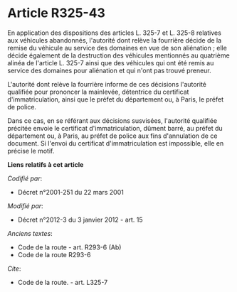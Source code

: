 # Article R325-43

En application des dispositions des articles L. 325-7 et L. 325-8 relatives aux véhicules abandonnés, l'autorité dont relève
la fourrière décide de la remise du véhicule au service des domaines en vue de son aliénation ;             elle décide
également  de la destruction des véhicules mentionnés au quatrième alinéa de l'article L. 325-7 ainsi que des véhicules qui
ont été remis au service des domaines pour aliénation et qui n'ont pas trouvé preneur. 

L'autorité dont relève la fourrière informe de ces décisions l'autorité qualifiée pour prononcer la mainlevée, détentrice du
certificat d'immatriculation, ainsi que le préfet du département ou, à Paris, le préfet de police. 

Dans ce cas, en se référant aux décisions susvisées, l'autorité qualifiée précitée envoie le certificat d'immatriculation,
dûment barré, au préfet du département ou, à Paris, au préfet de police aux fins d'annulation de ce document. Si l'envoi du
certificat d'immatriculation est impossible, elle en précise le motif.

**Liens relatifs à cet article**

_Codifié par_:

  - Décret n°2001-251 du 22 mars 2001

_Modifié par_:

  - Décret n°2012-3 du 3 janvier 2012 - art. 15

_Anciens textes_:

  - Code de la route - art. R293-6 (Ab)
  - Code de la route R293-6

_Cite_:

  - Code de la route. - art. L325-7
